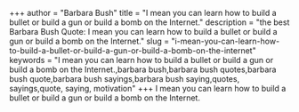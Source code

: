 +++
author = "Barbara Bush"
title = "I mean you can learn how to build a bullet or build a gun or build a bomb on the Internet."
description = "the best Barbara Bush Quote: I mean you can learn how to build a bullet or build a gun or build a bomb on the Internet."
slug = "i-mean-you-can-learn-how-to-build-a-bullet-or-build-a-gun-or-build-a-bomb-on-the-internet"
keywords = "I mean you can learn how to build a bullet or build a gun or build a bomb on the Internet.,barbara bush,barbara bush quotes,barbara bush quote,barbara bush sayings,barbara bush saying,quotes, sayings,quote, saying, motivation"
+++
I mean you can learn how to build a bullet or build a gun or build a bomb on the Internet.
